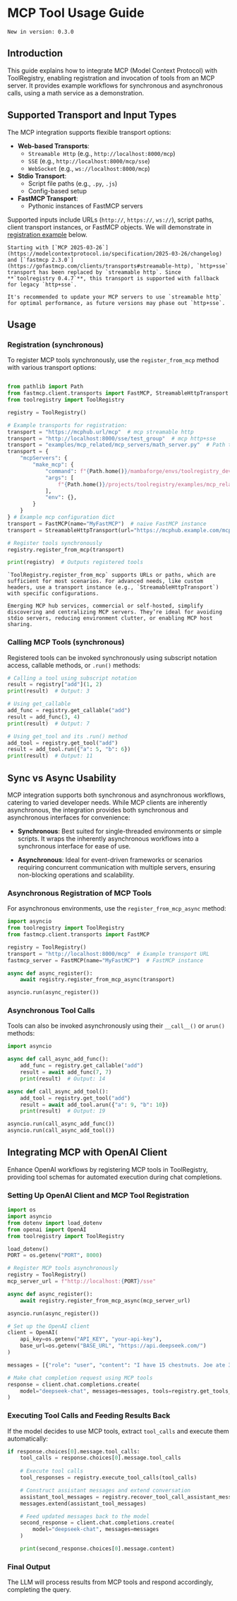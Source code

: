 # MCP Tool Usage Guide

```{note}
New in version: 0.3.0
```

## Introduction

This guide explains how to integrate MCP (Model Context Protocol) with ToolRegistry, enabling registration and invocation of tools from an MCP server. It provides example workflows for synchronous and asynchronous calls, using a math service as a demonstration.

## Supported Transport and Input Types

The MCP integration supports flexible transport options:

- **Web-based Transports**:
  - `Streamable Http` (e.g., `http://localhost:8000/mcp`)
  - `SSE` (e.g., `http://localhost:8000/mcp/sse`)
  - `WebSocket` (e.g., `ws://localhost:8000/mcp`)
- **Stdio Transport**:
  - Script file paths (e.g., `.py`, `.js`)
  - Config-based setup
- **FastMCP Transport**:
  - Pythonic instances of FastMCP servers

Supported inputs include URLs (`http://`, `https://`, `ws://`), script paths, client transport instances, or FastMCP objects. We will demonstrate in [registration example](#registration-synchronous) below.

```{note}
Starting with [`MCP 2025-03-26`](https://modelcontextprotocol.io/specification/2025-03-26/changelog) and [`fastmcp 2.3.0`](https://gofastmcp.com/clients/transports#streamable-http), `http+sse` transport has been replaced by `streamable http`. Since **`toolregistry 0.4.7`**, this transport is supported with fallback for legacy `http+sse`. 

It's recommended to update your MCP servers to use `streamable http` for optimal performance, as future versions may phase out `http+sse`.
```

## Usage

### Registration (synchronous)

To register MCP tools synchronously, use the `register_from_mcp` method with various transport options:

```python

from pathlib import Path
from fastmcp.client.transports import FastMCP, StreamableHttpTransport
from toolregistry import ToolRegistry

registry = ToolRegistry()

# Example transports for registration:
transport = "https://mcphub.url/mcp"  # mcp streamable http
transport = "http://localhost:8000/sse/test_group"  # mcp http+sse
transport = "examples/mcp_related/mcp_servers/math_server.py"  # Path to mcp server script
transport = {
    "mcpServers": {
        "make_mcp": {
            "command": f"{Path.home()}/mambaforge/envs/toolregistry_dev/bin/python",
            "args": [
                f"{Path.home()}/projects/toolregistry/examples/mcp_related/mcp_servers/math_server.py"
            ],
            "env": {},
        }
    }
} # Example mcp configuration dict
transport = FastMCP(name="MyFastMCP")  # naive FastMCP instance
transport = StreamableHttpTransport(url="https://mcphub.example.com/mcp", headers={"Authorization": "Bearer token"})  # Transport instance, useful if you have custom headers

# Register tools synchronously
registry.register_from_mcp(transport)

print(registry)  # Outputs registered tools
```

```{tip}
`ToolRegistry.register_from_mcp` supports URLs or paths, which are sufficient for most scenarios. For advanced needs, like custom headers, use a transport instance (e.g., `StreamableHttpTransport`) with specific configurations.
```

```{tip}
Emerging MCP hub services, commercial or self-hosted, simplify discovering and centralizing MCP servers. They’re ideal for avoiding stdio servers, reducing environment clutter, or enabling MCP host sharing.
```

### Calling MCP Tools (synchronous)

Registered tools can be invoked synchronously using subscript notation access, callable methods, or `.run()` methods:

```python
# Calling a tool using subscript notation
result = registry["add"](1, 2)
print(result)  # Output: 3

# Using get_callable
add_func = registry.get_callable("add")
result = add_func(3, 4)
print(result)  # Output: 7

# Using get_tool and its .run() method
add_tool = registry.get_tool("add")
result = add_tool.run({"a": 5, "b": 6})
print(result)  # Output: 11
```

## Sync vs Async Usability

MCP integration supports both synchronous and asynchronous workflows, catering to varied developer needs. While MCP clients are inherently asynchronous, the integration provides both synchronous and asynchronous interfaces for convenience:

- **Synchronous**: Best suited for single-threaded environments or simple scripts. It wraps the inherently asynchronous workflows into a synchronous interface for ease of use.

- **Asynchronous**: Ideal for event-driven frameworks or scenarios requiring concurrent communication with multiple servers, ensuring non-blocking operations and scalability.

### Asynchronous Registration of MCP Tools

For asynchronous environments, use the `register_from_mcp_async` method:

```python
import asyncio
from toolregistry import ToolRegistry
from fastmcp.client.transports import FastMCP

registry = ToolRegistry()
transport = "http://localhost:8000/mcp"  # Example transport URL
fastmcp_server = FastMCP(name="MyFastMCP")  # FastMCP instance

async def async_register():
    await registry.register_from_mcp_async(transport)

asyncio.run(async_register())
```

### Asynchronous Tool Calls

Tools can also be invoked asynchronously using their `__call__()` or `arun()` methods:

```python
import asyncio

async def call_async_add_func():
    add_func = registry.get_callable("add")
    result = await add_func(7, 7)
    print(result)  # Output: 14

async def call_async_add_tool():
    add_tool = registry.get_tool("add")
    result = await add_tool.arun({"a": 9, "b": 10})
    print(result)  # Output: 19

asyncio.run(call_async_add_func())
asyncio.run(call_async_add_tool())
```

## Integrating MCP with OpenAI Client

Enhance OpenAI workflows by registering MCP tools in ToolRegistry, providing tool schemas for automated execution during chat completions.

### Setting Up OpenAI Client and MCP Tool Registration

```python
import os
import asyncio
from dotenv import load_dotenv
from openai import OpenAI
from toolregistry import ToolRegistry

load_dotenv()
PORT = os.getenv("PORT", 8000)

# Register MCP tools asynchronously
registry = ToolRegistry()
mcp_server_url = f"http://localhost:{PORT}/sse"

async def async_register():
    await registry.register_from_mcp_async(mcp_server_url)

asyncio.run(async_register())

# Set up the OpenAI client
client = OpenAI(
    api_key=os.getenv("API_KEY", "your-api-key"),
    base_url=os.getenv("BASE_URL", "https://api.deepseek.com/")
)

messages = [{"role": "user", "content": "I have 15 chestnuts. Joe ate 3. How many chestnuts do I have left?"}]

# Make chat completion request using MCP tools
response = client.chat.completions.create(
    model="deepseek-chat", messages=messages, tools=registry.get_tools_json(), tool_choice="auto"
)
```

### Executing Tool Calls and Feeding Results Back

If the model decides to use MCP tools, extract `tool_calls` and execute them automatically:

```python
if response.choices[0].message.tool_calls:
    tool_calls = response.choices[0].message.tool_calls
    
    # Execute tool calls
    tool_responses = registry.execute_tool_calls(tool_calls)

    # Construct assistant messages and extend conversation
    assistant_tool_messages = registry.recover_tool_call_assistant_message(tool_calls, tool_responses)
    messages.extend(assistant_tool_messages)

    # Feed updated messages back to the model
    second_response = client.chat.completions.create(
        model="deepseek-chat", messages=messages
    )

    print(second_response.choices[0].message.content)
```

### Final Output

The LLM will process results from MCP tools and respond accordingly, completing the query.
